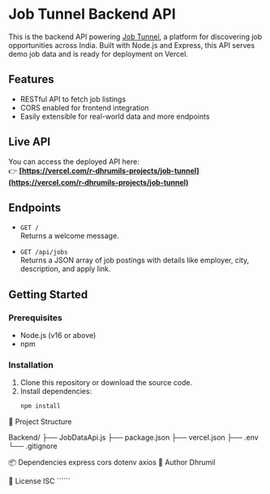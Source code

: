 # Job Tunnel Backend API

This is the backend API powering [Job Tunnel](https://vercel.com/r-dhrumils-projects/job-tunnel), a platform for discovering job opportunities across India. Built with Node.js and Express, this API serves demo job data and is ready for deployment on Vercel.

## Features

- RESTful API to fetch job listings
- CORS enabled for frontend integration
- Easily extensible for real-world data and more endpoints

## Live API

You can access the deployed API here:  
👉 **[https://vercel.com/r-dhrumils-projects/job-tunnel](https://vercel.com/r-dhrumils-projects/job-tunnel)**

## Endpoints

- `GET /`  
  Returns a welcome message.

- `GET /api/jobs`  
  Returns a JSON array of job postings with details like employer, city, description, and apply link.

## Getting Started

### Prerequisites

- Node.js (v16 or above)
- npm

### Installation

1. Clone this repository or download the source code.
2. Install dependencies:
   ```sh
   npm install

📁 Project Structure

Backend/
├── JobDataApi.js
├── package.json
├── vercel.json
├── .env
└── .gitignore
   
📦 Dependencies
express
cors
dotenv
axios
👤 Author
Dhrumil

📄 License
ISC ``````
